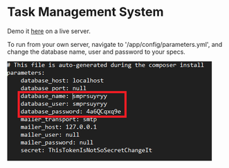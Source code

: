 Task Management System
========================

Demo it [here][1] on a live server.

To run from your own server, navigate to '/app/config/parameters.yml', and change the database name, user and password to your specs.

![config-howto](https://raw.githubusercontent.com/thmsdoan/todolist/master/config-howto.png)

[1]:  http://wordpress-320591-982284.cloudwaysapps.com/todolist/web/
